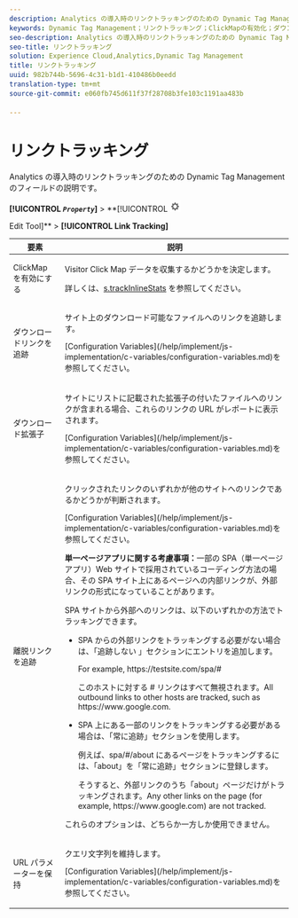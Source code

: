 ```yaml
---
description: Analytics の導入時のリンクトラッキングのための Dynamic Tag Management のフィールドの説明です。
keywords: Dynamic Tag Management；リンクトラッキング；ClickMapの有効化；ダウンロードリンクの追跡；ダウンロード拡張；アウトバウンドリンクの追跡；URLパラメーターの保持
seo-description: Analytics の導入時のリンクトラッキングのための Dynamic Tag Management のフィールドの説明です。
seo-title: リンクトラッキング
solution: Experience Cloud,Analytics,Dynamic Tag Management
title: リンクトラッキング
uuid: 982b744b-5696-4c31-b1d1-410486b0eedd
translation-type: tm+mt
source-git-commit: e060fb745d611f37f28708b3fe103c1191aa483b

---
```



# リンクトラッキング

Analytics の導入時のリンクトラッキングのための Dynamic Tag Management のフィールドの説明です。

**[!UICONTROL *`Property`*]** &gt; **[!UICONTROL ![](assets/settings_gear.png)

Edit Tool]** &gt; **[!UICONTROL Link Tracking]**

<table id="table_F23FB0B284E74B66A107B1D69D22A51C"> 
 <thead> 
  <tr> 
   <th colname="col1" class="entry"> 要素 </th> 
   <th colname="col2" class="entry"> 説明 </th> 
  </tr> 
 </thead>
 <tbody> 
  <tr> 
   <td colname="col1"> ClickMap を有効にする </td> 
   <td colname="col2"> <p>Visitor Click Map データを収集するかどうかを決定します。 </p> <p>詳しくは、<a href="../../../implement/js-implementation/c-variables/configuration-variables.md#concept_8FCA630706334F54B4DCB607378BCD00" format="dita" scope="local">s.trackInlineStats</a> を参照してください。 </p> </td> 
  </tr> 
  <tr> 
   <td colname="col1"> ダウンロードリンクを追跡 </td> 
   <td colname="col2"> <p>サイト上のダウンロード可能なファイルへのリンクを追跡します。 </p> <p>[Configuration Variables](/help/implement/js-implementation/c-variables/configuration-variables.md)を参照してください。</p> </td> 
  </tr> 
  <tr> 
   <td colname="col1"> ダウンロード拡張子 </td> 
   <td colname="col2"> <p>サイトにリストに記載された拡張子の付いたファイルへのリンクが含まれる場合、これらのリンクの URL がレポートに表示されます。 </p>[Configuration Variables](/help/implement/js-implementation/c-variables/configuration-variables.md)を参照してください。 </p> </td> 
  </tr> 
  <tr> 
   <td colname="col1"> 離脱リンクを追跡 </td> 
   <td colname="col2"> <p>クリックされたリンクのいずれかが他のサイトへのリンクであるかどうかが判断されます。 </p> <p>[Configuration Variables](/help/implement/js-implementation/c-variables/configuration-variables.md)を参照してください。 </p> <p><b>単一ページアプリに関する考慮事項：</b>一部の SPA（単一ページアプリ）Web サイトで採用されているコーディング方法の場合、その SPA サイト上にあるページへの内部リンクが、外部リンクの形式になっていることがあります。 </p> <p>SPA サイトから外部へのリンクは、以下のいずれかの方法でトラッキングできます。 </p> 
    <ul id="ul_A4179633ED0644C3BA5F548A58CA4EC9"> 
     <li id="li_1959FBF14E42469FA8724B37EB58BC54"> <p>SPA からの外部リンクをトラッキングする必要がない場合は、「<span class="wintitle">追跡しない</span> 」セクションにエントリを追加します。 </p> <p>For example, <span class="filepath"> https://testsite.com/spa/#</span> </p> <p>このホストに対する # リンクはすべて無視されます。All outbound links to other hosts are tracked, such as <span class="filepath"> https://www.google.com</span>. </p> </li> 
     <li id="li_37DD4D37887243FB928C9C04ACE9D39E"> <p>SPA 上にある一部のリンクをトラッキングする必要がある場合は、「<span class="wintitle">常に追跡</span>」セクションを使用します。 </p> <p>例えば、<span class="filepath">spa/#/about</span> にあるページをトラッキングするには、「about」を「<span class="wintitle">常に追跡</span>」セクションに登録します。 </p> <p>そうすると、外部リンクのうち「about」ページだけがトラッキングされます。Any other links on the page (for example, <span class="filepath"> https://www.google.com</span>) are not tracked. </p> </li> 
    </ul> <p>これらのオプションは、どちらか一方しか使用できません。 </p> </td> 
  </tr> 
  <tr> 
   <td colname="col1"> URL パラメーターを保持 </td> 
   <td colname="col2"> <p>クエリ文字列を維持します。 </p> <p>[Configuration Variables](/help/implement/js-implementation/c-variables/configuration-variables.md)を参照してください。 </p> </td> 
  </tr> 
 </tbody> 
</table>

